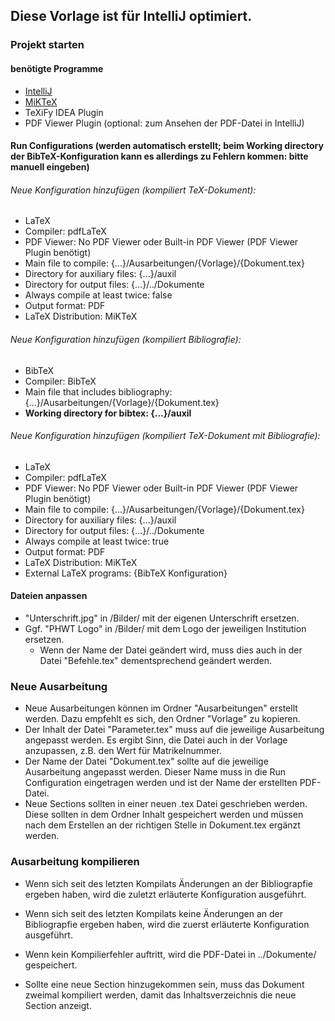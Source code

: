 ## Diese Vorlage ist für **IntelliJ** optimiert. 

### Projekt starten

  #### benötigte Programme
  * [IntelliJ](https://www.jetbrains.com/idea)
  * [MiKTeX](https://miktex.org)
  * TeXiFy IDEA Plugin
  * PDF Viewer Plugin (optional: zum Ansehen der PDF-Datei in IntelliJ)
  
  #### Run Configurations (werden automatisch erstellt; **beim Working directory der BibTeX-Konfiguration kann es allerdings zu Fehlern kommen: bitte manuell eingeben**)
  ###### Neue Konfiguration hinzufügen (kompiliert TeX-Dokument):
  * LaTeX
  * Compiler: pdfLaTeX
  * PDF Viewer: No PDF Viewer oder Built-in PDF Viewer (PDF Viewer Plugin benötigt)
  * Main file to compile: {...}/Ausarbeitungen/{Vorlage}/{Dokument.tex}
  * Directory for auxiliary files: {...}/auxil
  * Directory for output files: {...}/../Dokumente
  * Always compile at least twice: false
  * Output format: PDF
  * LaTeX Distribution: MiKTeX
    
  ###### Neue Konfiguration hinzufügen (kompiliert Bibliografie):
  * BibTeX
  * Compiler: BibTeX
  * Main file that includes bibliography: {...}/Ausarbeitungen/{Vorlage}/{Dokument.tex}
  * **Working directory for bibtex: {...}/auxil**
    
  ###### Neue Konfiguration hinzufügen (kompiliert TeX-Dokument mit Bibliografie):
  * LaTeX
  * Compiler: pdfLaTeX
  * PDF Viewer: No PDF Viewer oder Built-in PDF Viewer (PDF Viewer Plugin benötigt)
  * Main file to compile: {...}/Ausarbeitungen/{Vorlage}/{Dokument.tex}
  * Directory for auxiliary files: {...}/auxil
  * Directory for output files: {...}/../Dokumente
  * Always compile at least twice: true
  * Output format: PDF
  * LaTeX Distribution: MiKTeX
  * External LaTeX programs: {BibTeX Konfiguration}

  #### Dateien anpassen
  * "Unterschrift.jpg" in /Bilder/ mit der eigenen Unterschrift ersetzen.   
  * Ggf. "PHWT Logo" in /Bilder/ mit dem Logo der jeweiligen Institution ersetzen.
    * Wenn der Name der Datei geändert wird, muss dies auch in der Datei "Befehle.tex" dementsprechend geändert werden.
  

### Neue Ausarbeitung 
* Neue Ausarbeitungen können im Ordner "Ausarbeitungen" erstellt werden. Dazu empfehlt es sich, den Ordner "Vorlage" zu kopieren.
* Der Inhalt der Datei "Parameter.tex" muss auf die jeweilige Ausarbeitung angepasst werden. Es ergibt Sinn, die Datei auch in der Vorlage anzupassen, z.B. den Wert für Matrikelnummer.
* Der Name der Datei "Dokument.tex" sollte auf die jeweilige Ausarbeitung angepasst werden. Dieser Name muss in die Run Configuration eingetragen werden und ist der Name der erstellten PDF-Datei.
* Neue Sections sollten in einer neuen .tex Datei geschrieben werden. Diese sollten in dem Ordner Inhalt gespeichert werden und müssen nach dem Erstellen an der richtigen Stelle in Dokument.tex ergänzt werden.

### Ausarbeitung kompilieren
* Wenn sich seit des letzten Kompilats Änderungen an der Bibliograpfie ergeben haben, wird die zuletzt erläuterte Konfiguration ausgeführt.
* Wenn sich seit des letzten Kompilats keine Änderungen an der Bibliograpfie ergeben haben, wird die zuerst erläuterte Konfiguration ausgeführt.

* Wenn kein Kompilierfehler auftritt, wird die PDF-Datei in ../Dokumente/ gespeichert.
* Sollte eine neue Section hinzugekommen sein, muss das Dokument zweimal kompiliert werden, damit das Inhaltsverzeichnis die neue Section anzeigt.
